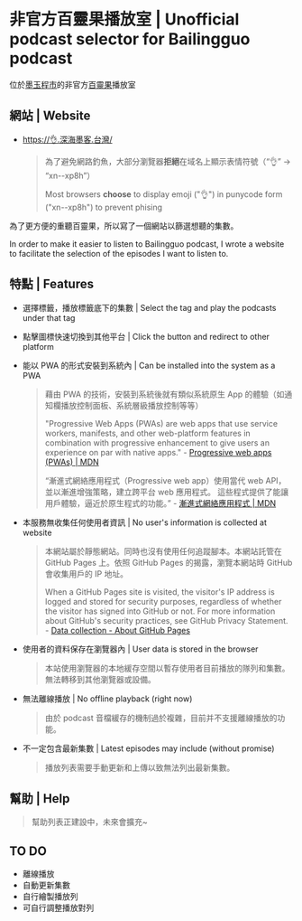 # 非官方百靈果播放室 | Unofficial podcast selector for Bailingguo podcast

位於[墨玉程市](https://xn--2os22eixx6na.xn--kpry57d/)的非官方[百靈果](https://www.bailingguonews.com/)播放室

## 網站 | Website

- [https://👌.深海墨客.台灣/](https://xn--xp8h.xn--2os22eixx6na.xn--kpry57d/)

  > 為了避免網路釣魚，大部分瀏覽器**拒絕**在域名上顯示表情符號（“👌” -> “xn--xp8h”）
  >
  > Most browsers **choose** to display emoji ("👌") in punycode form ("xn--xp8h") to prevent phising

為了更方便的重聽百靈果，所以寫了一個網站以篩選想聽的集數。

In order to make it easier to listen to Bailingguo podcast, I wrote a website to facilitate the selection of the episodes I want to listen to.

## 特點 | Features

- 選擇標籤，播放標籤底下的集數 | Select the tag and play the podcasts under that tag
- 點擊圖標快速切換到其他平台 | Click the button and redirect to other platform
- 能以 PWA 的形式安裝到系統內 | Can be installed into the system as a PWA

  > 藉由 PWA 的技術，安裝到系統後就有類似系統原生 App 的體驗（如通知欄播放控制面板、系統層級播放控制等等）
  >
  > "Progressive Web Apps (PWAs) are web apps that use service workers, manifests, and other web-platform features in combination with progressive enhancement to give users an experience on par with native apps." - [Progressive web apps (PWAs) | MDN](https://developer.mozilla.org/en-US/docs/Web/Progressive_web_apps)
  >
  > “漸進式網絡應用程式（Progressive web app）使用當代 web API，並以漸進增強策略，建立跨平台 web 應用程式。 這些程式提供了能讓用戶體驗，逼近於原生程式的功能。” - [漸進式網絡應用程式 | MDN](https://developer.mozilla.org/zh-TW/docs/Web/Progressive_web_apps)

- 本服務無收集任何使用者資訊 | No user's information is collected at website

  > 本網站屬於靜態網站。同時也沒有使用任何追蹤腳本。本網站託管在 GitHub Pages 上。依照 GitHub Pages 的揭露，瀏覽本網站時 GitHub 會收集用戶的 IP 地址。
  >
  > When a GitHub Pages site is visited, the visitor's IP address is logged and stored for security purposes, regardless of whether the visitor has signed into GitHub or not. For more information about GitHub's security practices, see GitHub Privacy Statement. - [Data collection - About GitHub Pages](https://docs.github.com/en/pages/getting-started-with-github-pages/about-github-pages#data-collection)

- 使用者的資料保存在瀏覽器內 | User data is stored in the browser

  > 本站使用瀏覽器的本地緩存空間以暫存使用者目前播放的隊列和集數。無法轉移到其他瀏覽器或設備。

- 無法離線播放 | No offline playback (right now)

  > 由於 podcast 音檔緩存的機制過於複雜，目前并不支援離線播放的功能。

- 不一定包含最新集數 | Latest episodes may include (without promise)

  > 播放列表需要手動更新和上傳以致無法列出最新集數。

## 幫助 | Help

> 幫助列表正建設中，未來會擴充~

## TO DO

- 離線播放
- 自動更新集數
- 自行繪製播放列
- 可自行調整播放對列
